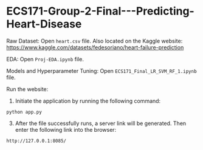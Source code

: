 # ECS171-Group-2-Final---Predicting-Heart-Disease

Raw Dataset:
Open `heart.csv` file. Also located on the Kaggle website: https://www.kaggle.com/datasets/fedesoriano/heart-failure-prediction

EDA:
Open `Proj-EDA.ipynb` file.

Models and Hyperparameter Tuning:
Open `ECS171_Final_LR_SVM_RF_1.ipynb` file.

Run the website: 
1. Initiate the application by running the following command:
```
python app.py
```
3. After the file successfully runs, a server link will be generated. Then enter the following link into the browser:
```
http://127.0.0.1:8085/
```

